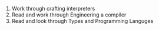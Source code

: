 1. Work through crafting interpreters
2. Read and work through Engineering a compiler
3. Read and look through Types and Programming Languges 
